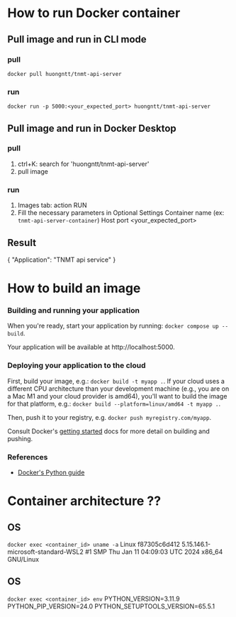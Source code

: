 # How to run Docker container
## Pull image and run in CLI mode
### pull 
`docker pull huongntt/tnmt-api-server`
### run
`docker run -p 5000:<your_expected_port> huongntt/tnmt-api-server`

## Pull image and run in Docker Desktop 
### pull 
1. ctrl+K: search for 'huongntt/tnmt-api-server'
2. pull image 
### run
1. Images tab: action RUN
2. Fill the necessary parameters in Optional Settings
    Container name (ex: `tnmt-api-server-container`)
    Host port <your_expected_port>

## Result 
{
  "Application": "TNMT api service"
}


# How to build an image 
### Building and running your application

When you're ready, start your application by running:
`docker compose up --build`.

Your application will be available at http://localhost:5000.

### Deploying your application to the cloud

First, build your image, e.g.: `docker build -t myapp .`.
If your cloud uses a different CPU architecture than your development
machine (e.g., you are on a Mac M1 and your cloud provider is amd64),
you'll want to build the image for that platform, e.g.:
`docker build --platform=linux/amd64 -t myapp .`.

Then, push it to your registry, e.g. `docker push myregistry.com/myapp`.

Consult Docker's [getting started](https://docs.docker.com/go/get-started-sharing/)
docs for more detail on building and pushing.

### References
* [Docker's Python guide](https://docs.docker.com/language/python/)

# Container architecture ?? 
## OS
`docker exec <container_id> uname -a`
Linux f87305c6d412 5.15.146.1-microsoft-standard-WSL2 #1 SMP Thu Jan 11 04:09:03 UTC 2024 x86_64 GNU/Linux

## OS
`docker exec <container_id> env`
PYTHON_VERSION=3.11.9
PYTHON_PIP_VERSION=24.0
PYTHON_SETUPTOOLS_VERSION=65.5.1